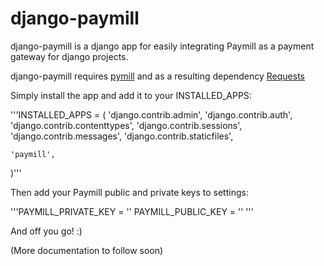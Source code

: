 django-paymill
==============

django-paymill is a django app for easily integrating Paymill as a payment gateway for django projects.

django-paymill requires [pymill](https://github.com/kliment/pymill) and as a resulting dependency [Requests](http://docs.python-requests.org/en/latest/)

Simply install the app and add it to your INSTALLED_APPS:

'''INSTALLED_APPS = (
    'django.contrib.admin',
    'django.contrib.auth',
    'django.contrib.contenttypes',
    'django.contrib.sessions',
    'django.contrib.messages',
    'django.contrib.staticfiles',
    
    'paymill',
)'''

Then add your Paymill public and private keys to settings:

'''PAYMILL_PRIVATE_KEY = ''
PAYMILL_PUBLIC_KEY = ''
'''

And off you go! :)


(More documentation to follow soon)
